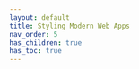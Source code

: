 ```yaml
---
layout: default
title: Styling Modern Web Apps
nav_order: 5
has_children: true
has_toc: true
---
```

